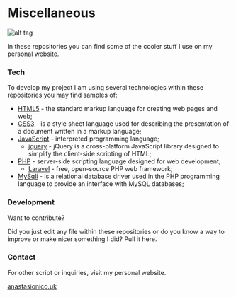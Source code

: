 # Miscellaneous
![alt tag](http://www.anastasionico.uk/img/webdevelopement.png)

In these repositories you can find some of the cooler stuff I use on my personal website.

### Tech

To develop my project I am using several technologies within these repositories you may find samples of:



* [HTML5] - the standard markup language for creating web pages and web;
* [CSS3] - is a style sheet language used for describing the presentation of a document written in a markup language;
* [JavaScript] - interpreted programming language;
  * [jquery] - jQuery is a cross-platform JavaScript library designed to simplify the client-side scripting of HTML;
* [PHP] - server-side scripting language designed for web development;
  * [Laravel] -  free, open-source PHP web framework;
* [MySqli] -  is a relational database driver used in the PHP programming language to provide an interface with MySQL databases;



### Development

Want to contribute? 

Did you just edit any file within these repositories or do you know a way to improve or make nicer something I did? 
Pull it here.

### Contact
For other script or inquiries, visit my personal website.

[anastasionico.uk]

[//]: # (These are reference links used in the body of this note and get stripped out when the markdown processor does its job. There is no need to format nicely because it shouldn't be seen. Thanks SO - http://stackoverflow.com/questions/4823468/store-comments-in-markdown-syntax)


   [HTML5]: <http://www.w3.org/html/>
   [CSS3]: <http://www.w3.org/>
   [Javascript]: <https://www.javascript.com>
   [jQuery]: <http://jquery.com>
   [PHP]: <http://php.net/>
   [Laravel]: <https://laravel.com/>
   [Mysqli]: <http://www.mysql.com/>
   [anastasionico.uk]: <http://www.anastasionico.uk>